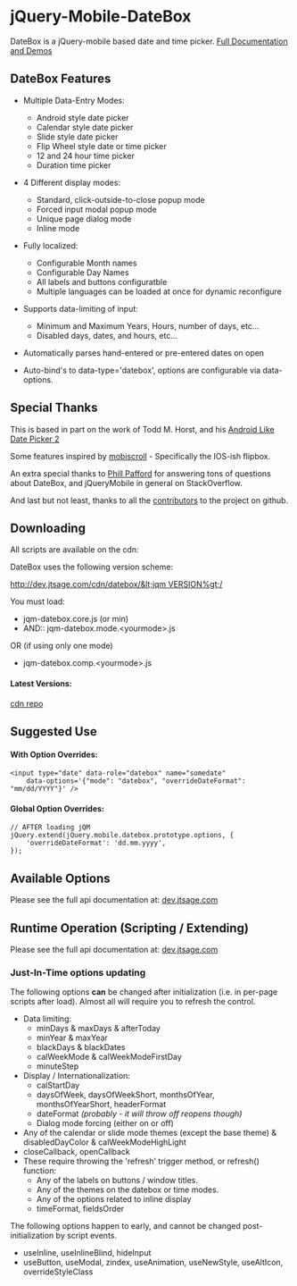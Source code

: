 jQuery-Mobile-DateBox
=====================

DateBox is a jQuery-mobile based date and time picker. [Full Documentation and Demos](http://dev.jtsage.com/jQM-DateBox2/)

DateBox Features
----------------

* Multiple Data-Entry Modes:
  * Android style date picker
  * Calendar style date picker
  * Slide style date picker
  * Flip Wheel style date or time picker
  * 12 and 24 hour time picker
  * Duration time picker

* 4 Different display modes:
  * Standard, click-outside-to-close popup mode
  * Forced input modal popup mode
  * Unique page dialog mode
  * Inline mode

* Fully localized:
  * Configurable Month names
  * Configurable Day Names
  * All labels and buttons configuratble
  * Multiple languages can be loaded at once for dynamic reconfigure

* Supports data-limiting of input:
  * Minimum and Maximum Years, Hours, number of days, etc...
  * Disabled days, dates, and hours, etc...

* Automatically parses hand-entered or pre-entered dates on open

* Auto-bind's to data-type='datebox', options are configurable via data-options.

Special Thanks
--------------

This is based in part on the work of Todd M. Horst, and his [Android Like Date Picker 2](http://toddmhorst.wordpress.com/2010/12/30/android-like-date-picker-with-jquery-mobile-2/)

Some features inspired by [mobiscroll](http://code.google.com/p/mobiscroll/) - Specifically the IOS-ish flipbox.

An extra special thanks to [Phill Pafford](http://stackoverflow.com/users/93966/phill-pafford) for answering tons of questions about DateBox, and jQueryMobile in general on StackOverflow.

And last but not least, thanks to all the [contributors](https://github.com/jtsage/jquery-mobile-datebox/contributors) to the project on github.

Downloading
-----------

All scripts are available on the cdn:

DateBox uses the following version scheme:

[http://dev.jtsage.com/cdn/datebox/&lt;jqm VERSION%gt;/](http://dev.jtsage.com/cdn/datebox/)

You must load:
* jqm-datebox.core.js (or min)
* AND:: jqm-datebox.mode.&lt;yourmode&gt;.js

OR (if using only one mode)
* jqm-datebox.comp.&lt;yourmode&gt;.js

#### Latest Versions:

[cdn repo](http://dev.jtsage.com/cdn/datebox/latest/)

Suggested Use
-------------

#### With Option Overrides:
	
	<input type="date" data-role="datebox" name="somedate"
		data-options='{"mode": "datebox", "overrideDateFormat": "mm/dd/YYYY"}' />
		
#### Global Option Overrides:
	
	// AFTER loading jQM
	jQuery.extend(jQuery.mobile.datebox.prototype.options, {
		'overrideDateFormat': 'dd.mm.yyyy',
	});

Available Options
-----------------

Please see the full api documentation at: [dev.jtsage.com](http://dev.jtsage.com/jQM-DateBox2/demos/fullopt.html)

Runtime Operation (Scripting / Extending)
-----------------------------------------

Please see the full api documentation at: [dev.jtsage.com](http://dev.jtsage.com/jQM-DateBox2/demos/fullopt.html)

### Just-In-Time options updating

The following options **can** be changed after initialization (i.e. in per-page scripts after load). Almost all will require you to refresh the control.

* Data limiting:
  * minDays & maxDays & afterToday
  * minYear & maxYear
  * blackDays & blackDates
  * calWeekMode & calWeekModeFirstDay
  * minuteStep
* Display / Internationalization:
  * calStartDay
  * daysOfWeek, daysOfWeekShort, monthsOfYear, monthsOfYearShort, headerFormat
  * dateFormat _(probably - it will throw off reopens though)_
  * Dialog mode forcing (either on or off)
* Any of the calendar or slide mode themes (except the base theme) & disabledDayColor & calWeekModeHighLight
* closeCallback, openCallback
* These require throwing the 'refresh' trigger method, or refresh() function:
  * Any of the labels on buttons / window titles.
  * Any of the themes on the datebox or time modes.
  * Any of the options related to inline display
  * timeFormat, fieldsOrder

The following options happen to early, and cannot be changed post-initialization by script events.

* useInline, useInlineBlind, hideInput
* useButton, useModal, zindex, useAnimation, useNewStyle, useAltIcon, overrideStyleClass


  
